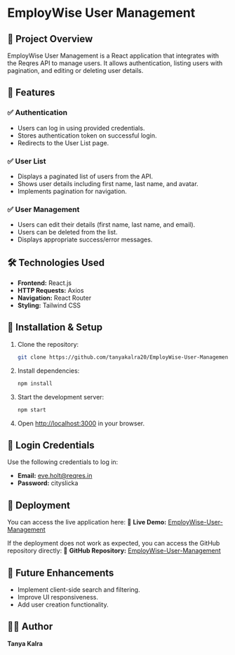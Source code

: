# EmployWise User Management

## 📌 Project Overview
EmployWise User Management is a React application that integrates with the Reqres API to manage users. It allows authentication, listing users with pagination, and editing or deleting user details.

## 🚀 Features
### ✅ Authentication
- Users can log in using provided credentials.
- Stores authentication token on successful login.
- Redirects to the User List page.

### ✅ User List
- Displays a paginated list of users from the API.
- Shows user details including first name, last name, and avatar.
- Implements pagination for navigation.

### ✅ User Management
- Users can edit their details (first name, last name, and email).
- Users can be deleted from the list.
- Displays appropriate success/error messages.

## 🛠️ Technologies Used
- **Frontend:** React.js
- **HTTP Requests:** Axios
- **Navigation:** React Router
- **Styling:** Tailwind CSS

## 📂 Installation & Setup
1. Clone the repository:
   ```sh
   git clone https://github.com/tanyakalra20/EmployWise-User-Management.git
   ```
   
3. Install dependencies:
   ```sh
   npm install
   ```
4. Start the development server:
   ```sh
   npm start
   ```
5. Open [http://localhost:3000](http://localhost:3000) in your browser.

## 🔑 Login Credentials
Use the following credentials to log in:
- **Email:** eve.holt@reqres.in
- **Password:** cityslicka

## 📌 Deployment
You can access the live application here:
🔗 **Live Demo:** [EmployWise-User-Management](https://tanyakalra20.github.io/EmployWise-User-Management/)

If the deployment does not work as expected, you can access the GitHub repository directly:
🔗 **GitHub Repository:** [EmployWise-User-Management](https://github.com/tanyakalra20/EmployWise-User-Management)

## 🚀 Future Enhancements
- Implement client-side search and filtering.
- Improve UI responsiveness.
- Add user creation functionality.

## 👩‍💻 Author
**Tanya Kalra**


